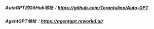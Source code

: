 ##### AutoGPT的GitHub地址：https://github.com/Torantulino/Auto-GPT

##### AgentGPT地址：https://agentgpt.reworkd.ai/
